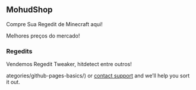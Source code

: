 ## MohudShop

Compre Sua Regedit de Minecraft aqui!

Melhores preços do mercado!

### Regedits

Vendemos Regedit Tweaker, hitdetect entre outros!

ategories/github-pages-basics/) or [contact support](https://github.com/contact) and we’ll help you sort it out.
